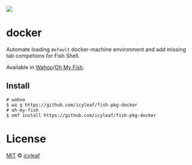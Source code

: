 ![][license-badge]

# docker

Automate loading `default` docker-machine environment and add missing tab competions for Fish Shell.

Available in [Wahoo][Wahoo-link]/[Oh My Fish][omf-link].

## Install

```fish
# wahoo
$ wa g https://github.com/icyleaf/fish-pkg-docker
# oh-my-fish
$ omf install https://github.com/icyleaf/fish-pkg-docker
```

# License

[MIT][mit] © [icyleaf][author]


[mit]:            http://opensource.org/licenses/MIT
[author]:         http://github.com/icyleaf

[wahoo-link]:     https://www.github.com/wa/wahoo
[omf-link]:       https://www.github.com/oh-my-fish/oh-my-fish

[license-badge]:  https://img.shields.io/badge/license-MIT-007EC7.svg?style=flat-square